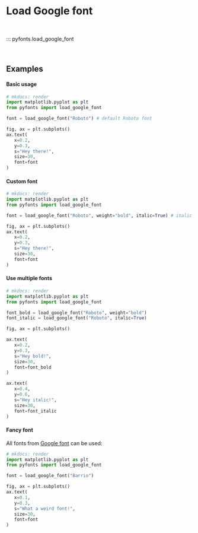 # Load Google font

<br>

::: pyfonts.load_google_font

<br>

## Examples

#### Basic usage

```python hl_lines="5 13"
# mkdocs: render
import matplotlib.pyplot as plt
from pyfonts import load_google_font

font = load_google_font("Roboto") # default Roboto font

fig, ax = plt.subplots()
ax.text(
   x=0.2,
   y=0.3,
   s="Hey there!",
   size=30,
   font=font
)
```

#### Custom font

```python hl_lines="5 13"
# mkdocs: render
import matplotlib.pyplot as plt
from pyfonts import load_google_font

font = load_google_font("Roboto", weight="bold", italic=True) # italic and bold

fig, ax = plt.subplots()
ax.text(
   x=0.2,
   y=0.3,
   s="Hey there!",
   size=30,
   font=font
)
```

#### Use multiple fonts

```python hl_lines="5 6 15 23"
# mkdocs: render
import matplotlib.pyplot as plt
from pyfonts import load_google_font

font_bold = load_google_font("Roboto", weight="bold")
font_italic = load_google_font("Roboto", italic=True)

fig, ax = plt.subplots()

ax.text(
   x=0.2,
   y=0.3,
   s="Hey bold!",
   size=30,
   font=font_bold
)

ax.text(
   x=0.4,
   y=0.6,
   s="Hey italic!",
   size=30,
   font=font_italic
)
```

#### Fancy font

All fonts from [Google font](https://fonts.google.com/) can be used:

```python hl_lines="5 13"
# mkdocs: render
import matplotlib.pyplot as plt
from pyfonts import load_google_font

font = load_google_font("Barrio")

fig, ax = plt.subplots()
ax.text(
   x=0.1,
   y=0.3,
   s="What a weird font!",
   size=30,
   font=font
)
```
